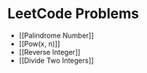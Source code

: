 # LeetCode Problems
- [[Palindrome Number]]
- [[Pow(x, n)]]
- [[Reverse Integer]]
- [[Divide Two Integers]]